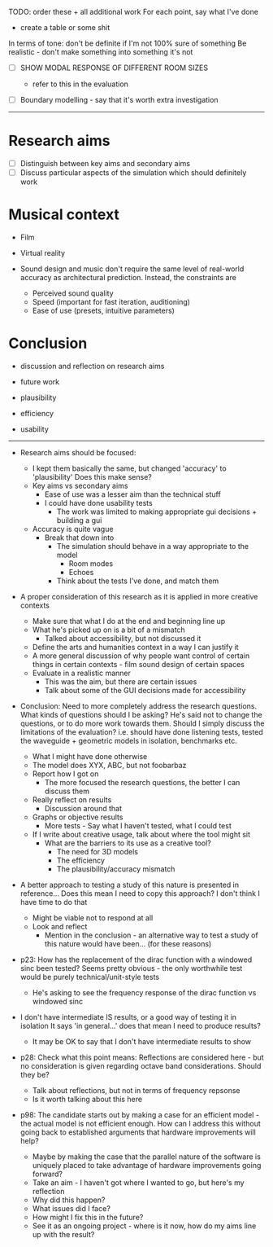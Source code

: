 TODO: order these + all additional work
For each point, say what I've done
- create a table or some shit

In terms of tone: don't be definite if I'm not 100% sure of something
Be realistic - don't make something into something it's not

-[ ] SHOW MODAL RESPONSE OF DIFFERENT ROOM SIZES
  - refer to this in the evaluation

-[ ] Boundary modelling - say that it's worth extra investigation

--------------------------------------------------------------------------------

# Research aims

-[ ] Distinguish between key aims and secondary aims
-[ ] Discuss particular aspects of the simulation which should definitely work

# Musical context

- Film
- Virtual reality

- Sound design and music don't require the same level of real-world accuracy
  as architectural prediction. Instead, the constraints are
  - Perceived sound quality
  - Speed (important for fast iteration, auditioning)
  - Ease of use (presets, intuitive parameters)

# Conclusion

- discussion and reflection on research aims
- future work

- plausibility
- efficiency
- usability

--------------------------------------------------------------------------------

- Research aims should be focused:
  - I kept them basically the same, but changed 'accuracy' to 'plausibility'
    Does this make sense?
  - Key aims vs secondary aims
    - Ease of use was a lesser aim than the technical stuff
    - I could have done usability tests
      - The work was limited to making appropriate gui decisions + building a gui
  - Accuracy is quite vague
    - Break that down into
      - The simulation should behave in a way appropriate to the model
        - Room modes
        - Echoes
      - Think about the tests I've done, and match them

- A proper consideration of this research as it is applied in more creative contexts
  - Make sure that what I do at the end and beginning line up
  - What he's picked up on is a bit of a mismatch
    - Talked about accessibility, but not discussed it
  - Define the arts and humanities context in a way I can justify it
  - A more general discussion of why people want control of certain things in
    certain contexts - film sound design of certain spaces
  - Evaluate in a realistic manner
    - This was the aim, but there are certain issues
    - Talk about some of the GUI decisions made for accessibility

- Conclusion:
  Need to more completely address the research questions.
  What kinds of questions should I be asking?
  He's said not to change the questions, or to do more work towards them.
  Should I simply discuss the limitations of the evaluation?
  i.e. should have done listening tests, tested the waveguide + geometric models in isolation, benchmarks etc.
  - What I might have done otherwise
  - The model does XYX, ABC, but not foobarbaz
  - Report how I got on
    - The more focused the research questions, the better I can discuss them
  - Really reflect on results
    - Discussion around that
  - Graphs or objective results
    - More tests - Say what I haven't tested, what I could test
  - If I write about creative usage, talk about where the tool might sit
    - What are the barriers to its use as a creative tool?
      - The need for 3D models
      - The efficiency
      - The plausibility/accuracy mismatch

- A better approach to testing a study of this nature is presented in reference...
  Does this mean I need to copy this approach? I don't think I have time to do that
  - Might be viable not to respond at all
  - Look and reflect
    - Mention in the conclusion - an alternative way to test a study of this nature
      would have been... (for these reasons)

- p23: How has the replacement of the dirac function with a windowed sinc been tested?
  Seems pretty obvious - the only worthwhile test would be purely technical/unit-style tests
  - He's asking to see the frequency response of the dirac function vs windowed sinc

- I don't have intermediate IS results, or a good way of testing it in isolation
  It says 'in general...' does that mean I need to produce results?
  - It may be OK to say that I don't have intermediate results to show

- p28: Check what this point means:
  Reflections are considered here - but no consideration is given regarding octave band considerations. Should they be?
  - Talk about reflections, but not in terms of frequency repsonse
  - Is it worth talking about this here

- p98: The candidate starts out by making a case for an efficient model - the actual model is not efficient enough.
  How can I address this without going back to established arguments that hardware improvements will help?
  - Maybe by making the case that the parallel nature of the software is uniquely placed to take advantage
    of hardware improvements going forward?
  - Take an aim - I haven't got where I wanted to go, but here's my reflection
  - Why did this happen?
  - What issues did I face?
  - How might I fix this in the future?
  - See it as an ongoing project - where is it now, how do my aims line up with the result?

